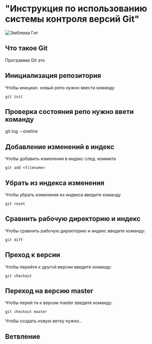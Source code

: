# **"Инструкция по использованию системы контроля версий Git"** #
![Эмблема Гит](dragon.png)

## Что такое Git

Программа Git  это

## Инициализация репозитория ##

Чтобы инициал. новый репо нужно ввести команду

    git init

## Проверка состояния репо нужно ввети команду ##

git log --oneline

## Добавление изменений в индекс ##

Чтобы добавить изменения в индекс след. коммита

    git add <filename>

## Убрать из индекса изменения ##

Чтобы убрать изменения из индекса введите команду

    git reset

## Сравнить рабочую директорию и индекс ##

Чтобы сравнить рабочую директорию и индекс введите команду:

    git diff

## Преход к версии 

Чтобы перейти к другой версии введите команду:

    git checkout

## Переход на версию master

Чтобы перей ти к версии master введите команду:

    git checkout master


Чтобы создать новую ветку нужно..

## Ветвление